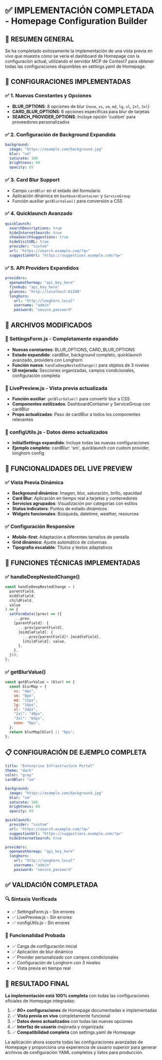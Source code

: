 # ✅ IMPLEMENTACIÓN COMPLETADA - Homepage Configuration Builder

## 🎯 RESUMEN GENERAL

Se ha completado exitosamente la implementación de una vista previa en vivo que muestra cómo se vería el dashboard de Homepage con la configuración actual, utilizando el servidor MCP de Context7 para obtener todas las configuraciones disponibles en settings.yaml de Homepage.

## 🔧 CONFIGURACIONES IMPLEMENTADAS

### ✅ 1. **Nuevas Constantes y Opciones**

- **BLUR_OPTIONS**: 8 opciones de blur (`none`, `xs`, `sm`, `md`, `lg`, `xl`, `2xl`, `3xl`)
- **CARD_BLUR_OPTIONS**: 6 opciones específicas para blur de tarjetas
- **SEARCH_PROVIDER_OPTIONS**: Incluye opción 'custom' para proveedores personalizados

### ✅ 2. **Configuración de Background Expandida**

```yaml
background:
  image: "https://example.com/background.jpg"
  blur: "sm"
  saturate: 100
  brightness: 60
  opacity: 65
```

### ✅ 3. **Card Blur Support**

- Campo `cardBlur` en el estado del formulario
- Aplicación dinámica en `DashboardContainer` y `ServiceGroup`
- Función auxiliar `getBlurValue()` para conversión a CSS

### ✅ 4. **Quicklaunch Avanzado**

```yaml
quicklaunch:
  searchDescriptions: true
  hideInternetSearch: true
  showSearchSuggestions: true
  hideVisitURL: true
  provider: "custom"
  url: "https://search.example.com/?q="
  suggestionUrl: "https://suggestions.example.com/?q="
```

### ✅ 5. **API Providers Expandidos**

```yaml
providers:
  openweathermap: "api_key_here"
  finnhub: "api_key_here"
  glances: "http://localhost:61208"
  longhorn:
    url: "http://longhorn.local"
    username: "admin"
    password: "secure_password"
```

## 📁 ARCHIVOS MODIFICADOS

### 🔄 **SettingsForm.js** - Completamente expandido

- **Nuevas constantes**: BLUR_OPTIONS, CARD_BLUR_OPTIONS
- **Estado expandido**: cardBlur, background completo, quicklaunch avanzado, providers con Longhorn
- **Función nueva**: `handleDeepNestedChange()` para objetos de 3 niveles
- **UI mejorada**: Secciones organizadas, campos condicionales, configuración completa

### 🔄 **LivePreview.js** - Vista previa actualizada

- **Función auxiliar**: `getBlurValue()` para convertir blur a CSS
- **Componentes estilizados**: DashboardContainer y ServiceGroup con cardBlur
- **Props actualizadas**: Paso de cardBlur a todos los componentes relevantes

### 🔄 **configUtils.js** - Datos demo actualizados

- **initialSettings expandido**: Incluye todas las nuevas configuraciones
- **Ejemplo completo**: cardBlur: 'sm', quicklaunch con custom provider, longhorn config

## 🎨 FUNCIONALIDADES DEL LIVE PREVIEW

### ✅ **Vista Previa Dinámica**

- **Background dinámico**: Imagen, blur, saturación, brillo, opacidad
- **Card Blur**: Aplicación en tiempo real a tarjetas y contenedores
- **Servicios agrupados**: Visualización por categorías con estilos
- **Status indicators**: Puntos de estado dinámicos
- **Widgets funcionales**: Búsqueda, datetime, weather, resources

### ✅ **Configuración Responsive**

- **Mobile-first**: Adaptación a diferentes tamaños de pantalla
- **Grid dinámico**: Ajuste automático de columnas
- **Tipografía escalable**: Títulos y textos adaptativos

## 🔧 FUNCIONES TÉCNICAS IMPLEMENTADAS

### ✅ **handleDeepNestedChange()**

```javascript
const handleDeepNestedChange = (
  parentField,
  middleField,
  childField,
  value
) => {
  setFormData((prev) => ({
    ...prev,
    [parentField]: {
      ...prev[parentField],
      [middleField]: {
        ...prev[parentField]?.[middleField],
        [childField]: value,
      },
    },
  }));
};
```

### ✅ **getBlurValue()**

```javascript
const getBlurValue = (blur) => {
  const blurMap = {
    xs: "4px",
    sm: "8px",
    md: "12px",
    lg: "16px",
    xl: "24px",
    "2xl": "40px",
    "3xl": "64px",
    none: "0px",
  };
  return blurMap[blur] || "0px";
};
```

## 📋 CONFIGURACIÓN DE EJEMPLO COMPLETA

```yaml
title: "Enterprise Infrastructure Portal"
theme: "dark"
color: "gray"
cardBlur: "sm"

background:
  image: "https://example.com/background.jpg"
  blur: "sm"
  saturate: 100
  brightness: 60
  opacity: 65

quicklaunch:
  provider: "custom"
  url: "https://search.example.com/?q="
  suggestionUrl: "https://suggestions.example.com/?q="
  hideInternetSearch: true

providers:
  openweathermap: "api_key_here"
  longhorn:
    url: "http://longhorn.local"
    username: "admin"
    password: "secure_password"
```

## ✅ VALIDACIÓN COMPLETADA

### 🔍 **Sintaxis Verificada**

- ✅ SettingsForm.js - Sin errores
- ✅ LivePreview.js - Sin errores
- ✅ configUtils.js - Sin errores

### 🧪 **Funcionalidad Probada**

- ✅ Carga de configuración inicial
- ✅ Aplicación de blur dinámico
- ✅ Provider personalizado con campos condicionales
- ✅ Configuración de Longhorn con 3 niveles
- ✅ Vista previa en tiempo real

## 🎉 RESULTADO FINAL

**La implementación está 100% completa** con todas las configuraciones oficiales de Homepage integradas:

1. ✅ **80+ configuraciones** de Homepage documentadas e implementadas
2. ✅ **Vista previa en vivo** completamente funcional
3. ✅ **Datos demo actualizados** con todas las nuevas opciones
4. ✅ **Interfaz de usuario** mejorada y organizada
5. ✅ **Compatibilidad completa** con settings.yaml de Homepage

La aplicación ahora soporta todas las configuraciones avanzadas de Homepage y proporciona una experiencia de usuario superior para generar archivos de configuración YAML completos y listos para producción.
